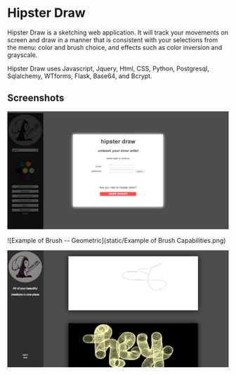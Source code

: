 Hipster Draw
============

Hipster Draw is a sketching web application. It will track your movements on screen and draw in a manner that is consistent with your selections from the menu: color and brush choice, and effects such as color inversion and grayscale.

Hipster Draw uses Javascript, Jquery, Html, CSS, Python, Postgresql, Sqlalchemy, WTforms, Flask, Base64, and Bcrypt.


Screenshots
-----------

![Homepage](static/Homescreen.png)


![Example of Brush -- Geometric](static/Example of Brush Capabilities.png)


![Gallery](static/Gallery.png)